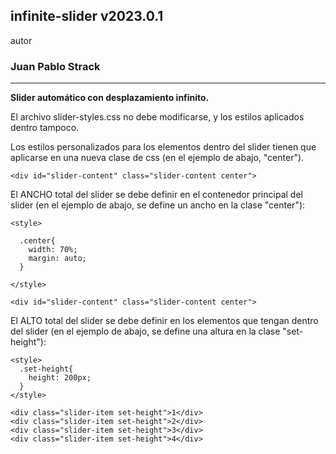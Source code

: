 ## infinite-slider v2023.0.1

autor
### Juan Pablo Strack

___________________

**Slider automático con desplazamiento infinito.**

El archivo slider-styles.css no debe modificarse, y los estilos aplicados dentro tampoco.

Los estilos personalizados para los elementos dentro del slider tienen que aplicarse en una nueva clase de css (en el ejemplo de abajo, "center").

```
<div id="slider-content" class="slider-content center">
```

El ANCHO total del slider se debe definir en el contenedor principal del slider (en el ejemplo de abajo, se define un ancho en la clase "center"):

```
<style>

  .center{
    width: 70%;
    margin: auto;
  }

</style>

<div id="slider-content" class="slider-content center">
```

El ALTO total del slider se debe definir en los elementos que tengan dentro del slider (en el ejemplo de abajo, se define una altura en la clase "set-height"):

```
<style>
  .set-height{
    height: 200px;
  }
</style>

<div class="slider-item set-height">1</div>
<div class="slider-item set-height">2</div>
<div class="slider-item set-height">3</div>
<div class="slider-item set-height">4</div>
```
